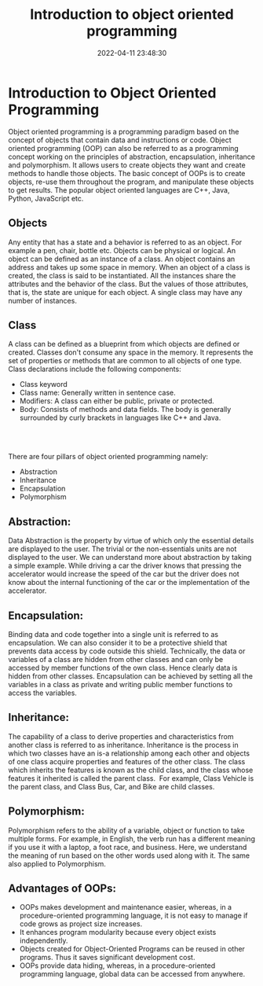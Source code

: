 ﻿---
layout: post
title: "Introduction to object oriented programming"
author_github: AmandeepSingh285
date: 2022-04-11 23:48:30
image: '/assets/img/'
description: 'Introduction to object oriented programming'
tags:
- IEEE NITK
- Blog
- OOPS
categories:
- CompSoc
github_username: 'AmandeepSingh285'
comments: true
---
# Introduction to Object Oriented Programming

Object oriented programming is a programming paradigm based on the concept of objects that contain data and instructions or code. Object oriented programming (OOP) can also be referred to as a programming concept working on the principles of abstraction, encapsulation, inheritance and polymorphism. It allows users to create objects they want and create methods to handle those objects. The basic concept of OOPs is to create objects, re-use them throughout the program, and manipulate these objects to get results. The popular object oriented languages are C++, Java, Python, JavaScript etc. 

## Objects

Any entity that has a state and a behavior is referred to as an object. For example a pen, chair, bottle etc. Objects can be physical or logical. An object can be defined as an instance of a class. An object contains an address and takes up some space in memory. When an object of a class is created, the class is said to be instantiated. All the instances share the attributes and the behavior of the class. But the values of those attributes, that is, the state are unique for each object. A single class may have any number of instances. 

## Class

A class can be defined as a blueprint from which objects are defined or created. Classes don't consume any space in the memory. It represents the set of properties or methods that are common to all objects of one type. Class declarations include the following components:

- Class keyword
- Class name: Generally written in sentence case. 
- Modifiers: A class can either be public, private or protected.
- Body: Consists of methods and data fields. The body is generally surrounded by curly brackets in languages like C++ and Java.  

<br><br>

There are four pillars of object oriented programming namely:

- Abstraction
- Inheritance
- Encapsulation
- Polymorphism

## Abstraction:

Data Abstraction is the property by virtue of which only the essential details are displayed to the user. The trivial or the non-essentials units are not displayed to the user. We can understand more about abstraction by taking a simple example. While driving a car the driver knows that pressing the accelerator would increase the speed of the car but the driver does not know about the internal functioning of the car or the implementation of the accelerator. 

## Encapsulation:

Binding data and code together into a single unit is referred to as encapsulation. We can also consider it to be a protective shield that prevents data access by code outside this shield. Technically, the data or variables of a class are hidden from other classes and can only be accessed by member functions of the own class. Hence clearly data is hidden from other classes. Encapsulation can be achieved by setting all the variables in a class as private and writing public member functions to access the variables. 

## Inheritance:

The capability of a class to derive properties and characteristics from another class is referred to as inheritance. Inheritance is the process in which two classes have an is-a relationship among each other and objects of one class acquire properties and features of the other class. The class which inherits the features is known as the child class, and the class whose features it inherited is called the parent class.  For example, Class Vehicle is the parent class, and Class Bus, Car, and Bike are child classes.

## Polymorphism:

Polymorphism refers to the ability of a variable, object or function to take multiple forms. For example, in English, the verb run has a different meaning if you use it with a laptop, a foot race, and business. Here, we understand the meaning of run based on the other words used along with it. The same also applied to Polymorphism.

## Advantages of OOPs:




- OOPs makes development and maintenance easier, whereas, in a procedure-oriented programming language, it is not easy to manage if code grows as project size increases.
- It enhances program modularity because every object exists independently.
- Objects created for Object-Oriented Programs can be reused in other programs. Thus it saves significant development cost.
- OOPs provide data hiding, whereas, in a procedure-oriented programming language, global data can be accessed from anywhere.

